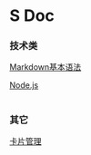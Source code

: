 # S Doc



### 技术类

[Markdown基本语法](./technology/markdown.md)

[Node.js](./technology/nodejs.md)

# 

### 其它

[卡片管理](./other/card.md)





